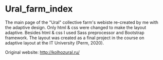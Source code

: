 # Ural_farm_index
The main page of the "Ural" collective farm's webiste re-created by me with the adaptive design. Only html & css were changed to make the layout adaptive. Besides html & css I used Sass preprocessor and Bootstrap framework. The layout was created as a final project in the course on adaptive layout at the IT University (Perm, 2020).

Original website: http://kolhozural.ru/
